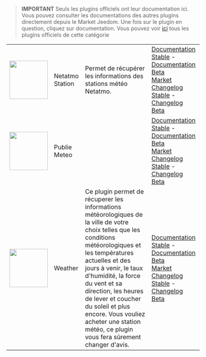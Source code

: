 
>**IMPORTANT**
>Seuls les plugins officiels ont leur documentation ici. Vous pouvez consulter les documentations des autres plugins directement depuis le Market Jeedom. Une fois sur le plugin en question, cliquez sur documentation.
>Vous pouvez voir [ici](https://market.jeedom.com/index.php?v=d&p=market&type=plugin&categorie=weather) tous les plugins officiels de cette catégorie


| | | | |
|--- | --- | --- | ---|
|<img src="netatmoWeather/netatmoWeather_icon.png" class="pluginLogo" width="100" />|Netatmo Station|Permet de récupérer les informations des stations météo Netatmo.|[Documentation Stable](netatmoWeather/index.md) - [Documentation Beta](netatmoWeather/beta/index.md)<br/>[Market](https://market.jeedom.com/index.php?v=d&p=market_display&id=133)<br/>[Changelog Stable](netatmoWeather/changelog.md) - [Changelog Beta](netatmoWeather/beta/changelog.md)|
|<img src="publiemeteo/publiemeteo_icon.png" class="pluginLogo" width="100" />|Publie Meteo||[Documentation Stable](publiemeteo/index.md) - [Documentation Beta](publiemeteo/beta/index.md)<br/>[Market](https://market.jeedom.com/index.php?v=d&p=market_display&id=2318)<br/>[Changelog Stable](publiemeteo/changelog.md) - [Changelog Beta](publiemeteo/beta/changelog.md)|
|<img src="weather/weather_icon.png" class="pluginLogo" width="100" />|Weather|Ce plugin permet de récuperer les informations météorologiques de la ville de votre choix telles que les conditions météorologiques et les températures actuelles et des jours à venir, le taux d'humidité, la force du vent et sa direction, les heures de lever et coucher du soleil et plus encore. Vous vouliez acheter une station météo, ce plugin vous fera sûrement changer d'avis.|[Documentation Stable](weather/index.md) - [Documentation Beta](weather/beta/index.md)<br/>[Market](https://market.jeedom.com/index.php?v=d&p=market_display&id=7)<br/>[Changelog Stable](weather/changelog.md) - [Changelog Beta](weather/beta/changelog.md)|
